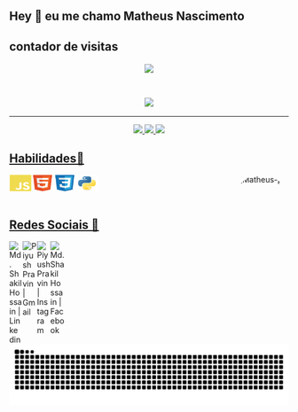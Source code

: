 ## Hey 🖖 eu me chamo Matheus Nascimento

<!-- INICIO Contador de visitas -->
<div align="center">
<h2 align="left">contador de visitas</h2>  
<p align="center"><img align="center" src="https://profile-counter.glitch.me/{nascimentomatheus}/count.svg" /></p> 
<br>
</div>
<p align="center">
<img align="" height='120px' src="https://i.gifer.com/origin/af/af2cc4e6cd466cb15f6c06fe0da4b87c.gif" />
</p>
<hr>
<!-- FIM Contador de visitas -->

<!-- INICIO GitHub Stats -->
<div align="center">
  <a href="https://github.com/NascimentoMatheus">
  <img height="135em" src="https://github-readme-stats.vercel.app/api?username=nascimentomatheus&show_icons=true&theme=merko&include_all_commits=true&count_private=true"/>
  <img height="130em" src="https://github-readme-stats.vercel.app/api/top-langs/?username=nascimentomatheus&layout=compact&langs_count=7&theme=merko"/>
    <img heinght="130cm" src= "https://github-readme-streak-stats.herokuapp.com/?user=nascimentomatheus&theme=merko"
</div><br>
<!-- FIM GitHub Stats -->

<!-- INICIO Minhas Habilidades -->
<div align="left">
<h2 align="centre">Habilidades🎯</h2>  
  </div>  
  <div style="display: center">
  <img align="left" alt="Matheus-Js" height="30" width="40" src="https://raw.githubusercontent.com/devicons/devicon/master/icons/javascript/javascript-plain.svg">
  <img align="left" alt="Matheus-HTML" height="30" width="40" src="https://raw.githubusercontent.com/devicons/devicon/master/icons/html5/html5-original.svg">
  <img align="left" alt="Matheus-CSS" height="30" width="40" src="https://raw.githubusercontent.com/devicons/devicon/master/icons/css3/css3-original.svg">
  <img align="left" alt="Matheus-Python" height="30" width="40" src="https://raw.githubusercontent.com/devicons/devicon/master/icons/python/python-original.svg">
  <img align="right" alt="Matheus-pic" height="150" style="border-radius:50px;" src="https://scontent-gru2-2.cdninstagram.com/v/t51.2885-15/e15/p480x480/244042690_1316700682066517_8946352248469137334_n.jpg?_nc_ht=scontent-gru2-2.cdninstagram.com&_nc_cat=105&_nc_ohc=Stpz_xbhXggAX-nL9c5&edm=ABJHkxYAAAAA&ccb=7-4&oh=ac32dbb4a9add94db37f57466f214338&oe=615E5C44&_nc_sid=fa978c&ig_cache_key=MjY3NTY1OTE0OTQ0MjI0ODI3Mg%3D%3D.2-ccb7-4">
</div><br>
<!-- FIM Minhas Habilidades -->

<!-- INICIO Minhas Redes Sociais -->
<br><div align="left">
<h2 align="left">Redes Sociais 📲</h2>  
  </div>
 <div align="left">
   <a href="https://www.linkedin.com/in/matheusmfn/" target="_blank"><img align="left" alt="Md. Shakil Hossain | Linkedin" width="24px" src="https://github.com/piyushP7pravin/piyushP7pravin/blob/master/Linkedin.svg" /></a> 
  <a href = "mailto:matheusmfdonascimento@gmail.com"><img align="left" alt="Piyush Pravin | Gmail" width="26px" src="https://github.com/piyushP7pravin/piyushP7pravin/blob/master/Gmail.svg" /></a>
   <a href="https://www.instagram.com/mathaaus/" target="_blank"><img align="left" alt="Piyush Pravin | Instagram" width="24px" src="https://github.com/piyushP7pravin/piyushP7pravin/blob/master/Instagram.svg"/></a>
  <a href="https://www.facebook.com/matheusnascimentommfn/" target="_blank"><img align="left" alt="Md. Shakil Hossain | Facebook" width="26px" src="https://github.com/shakiliitju/shakiliitju/blob/main/facebook.svg" /></a>
 
![Snake animation](https://github.com/nascimentomatheus/nascimentomatheus/blob/output/github-contribution-grid-snake.svg)
 
</div>
<!-- FIM Minhas Redes Sociais -->
